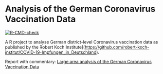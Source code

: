 # Analysis of the German Coronavirus Vaccination Data
  
  <!-- badges: start -->
  [![R-CMD-check](https://github.com/edonnachie/covid19_vaccination_germany/workflows/R-CMD-check/badge.svg)](https://github.com/edonnachie/covid19_vaccination_germany/actions)
  <!-- badges: end -->


A R project to analyse German district-level Coronavirus vaccination data as published by the Robert Koch Institute](https://github.com/robert-koch-institut/COVID-19-Impfungen_in_Deutschland).

Report with commentary: [Large area analysis of the German Coronavirus Vaccination Data](https://edonnachie.github.io/covid19_vaccination_germany/corona_vaccination_de_regional.html)


